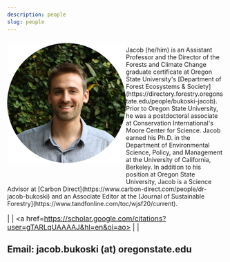 ```yaml
---
description: people
slug: people
---
```


<link rel="stylesheet" href="./academicons-1.8.0/css/academicons.css"/>
<link rel="stylesheet" href="./fontawesome-free-5.11.2-web/css/all.css"/>
<!--<link rel="stylesheet" href="https://cdnjs.cloudflare.com/ajax/libs/font-awesome/4.3.0/css/font-awesome.css"> -->

<div>
  <img class="headshot" src="./headshot.jpg" width="275" align="left" style = "padding-bottom:10%; padding-top:2%">
</div>

</br>
Jacob (he/him) is an Assistant Professor and the Director of the Forests and Climate Change graduate certificate at Oregon State University's [Department of Forest Ecosystems & Society](https://directory.forestry.oregonstate.edu/people/bukoski-jacob). Prior to Oregon State University, he was a postdoctoral associate at Conservation International's Moore Center for Science. Jacob earned his Ph.D. in the Department of Environmental Science, Policy, and Management at the University of California, Berkeley. In addition to his position at Oregon State University, Jacob is a Science Advisor at [Carbon Direct](https://www.carbon-direct.com/people/dr-jacob-bukoski) and an Associate Editor at the [Journal of Sustainable Forestry](https://www.tandfonline.com/toc/wjsf20/current).

<div style="font-size: 115%" align="left">

  <a href=https://github.com/jbukoski><i class="fab fa-github fa-lg fa-fw"></i></a> | 
  <a href=https://twitter.com/JacobBukoski><i class="fab fa-twitter fa-lg fa-fw"></i></a> | 
  <a href=https://scholar.google.com/citations?user=gTARLqUAAAAJ&hl=en&oi=ao><i class="ai ai-google-scholar-square fa-lg fa-fw"></i></a> |
  <a href=https://www.researchgate.net/profile/Jacob_Bukoski><i class="ai ai-researchgate "></i></a> | 
  <a href=https://www.linkedin.com/in/jacob-bukoski-66728535/><i class="fab fa-linkedin fa-lf fa-fw"></i></a>

</div>

Email: jacob.bukoski (at) oregonstate.edu
---